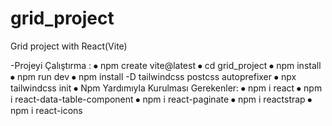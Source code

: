 # grid_project
 Grid project with React(Vite)

  -Projeyi Çalıştırma :
⦁	npm create vite@latest
⦁	cd grid_project
⦁	npm install
⦁	npm run dev
⦁	npm install -D tailwindcss postcss autoprefixer
⦁	npx tailwindcss init
⦁	Npm Yardımıyla Kurulması Gerekenler:
⦁	npm i react
⦁	npm i react-data-table-component
⦁	npm i react-paginate
⦁	npm i reactstrap
⦁	npm i react-icons
